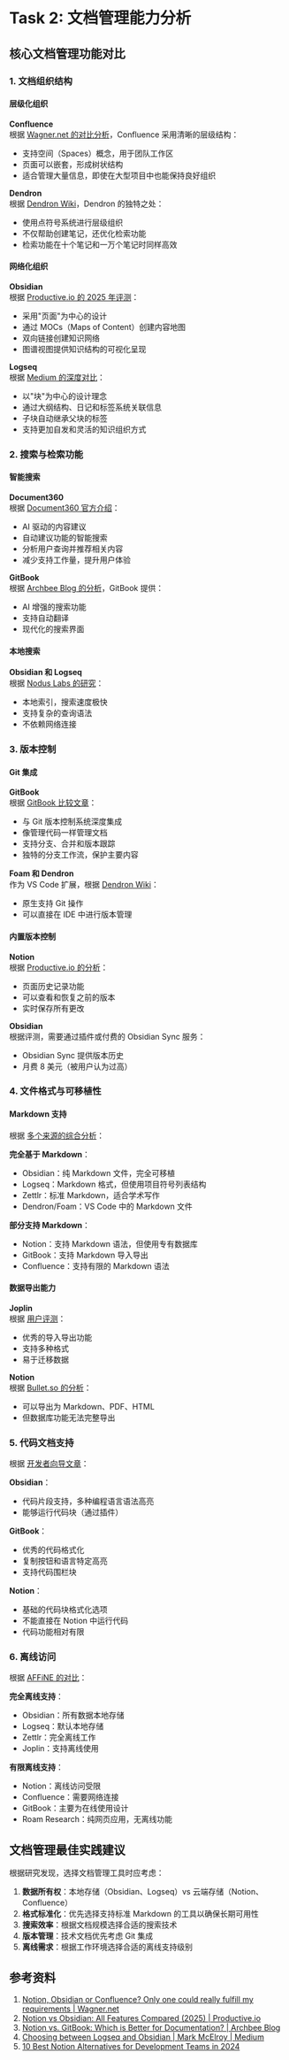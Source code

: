 # Task 2: 文档管理能力分析

## 核心文档管理功能对比

### 1. 文档组织结构

#### **层级化组织**

**Confluence**  
根据 [Wagner.net 的对比分析](https://wwagner.net/en/blog/a/notion-obsidian-or-confluence-only-one-could-really-fulfill-my-requirements)，Confluence 采用清晰的层级结构：
- 支持空间（Spaces）概念，用于团队工作区
- 页面可以嵌套，形成树状结构
- 适合管理大量信息，即使在大型项目中也能保持良好组织

**Dendron**  
根据 [Dendron Wiki](https://wiki.dendron.so/notes/b08155fe-c5c6-4d4c-a737-d500923f35ad/)，Dendron 的独特之处：
- 使用点符号系统进行层级组织
- 不仅帮助创建笔记，还优化检索功能
- 检索功能在十个笔记和一万个笔记时同样高效

#### **网络化组织**

**Obsidian**  
根据 [Productive.io 的 2025 年评测](https://productive.io/blog/notion-vs-obsidian/)：
- 采用"页面"为中心的设计
- 通过 MOCs（Maps of Content）创建内容地图
- 双向链接创建知识网络
- 图谱视图提供知识结构的可视化呈现

**Logseq**  
根据 [Medium 的深度对比](https://medium.com/@markmcelroydotcom/choosing-between-logseq-and-obsidian-1fe22c61f742)：
- 以"块"为中心的设计理念
- 通过大纲结构、日记和标签系统关联信息
- 子块自动继承父块的标签
- 支持更加自发和灵活的知识组织方式

### 2. 搜索与检索功能

#### **智能搜索**

**Document360**  
根据 [Document360 官方介绍](https://document360.com/knowledge-base-software/)：
- AI 驱动的内容建议
- 自动建议功能的智能搜索
- 分析用户查询并推荐相关内容
- 减少支持工作量，提升用户体验

**GitBook**  
根据 [Archbee Blog 的分析](https://www.archbee.com/blog/confluence-vs-gitbook)，GitBook 提供：
- AI 增强的搜索功能
- 支持自动翻译
- 现代化的搜索界面

#### **本地搜索**

**Obsidian 和 Logseq**  
根据 [Nodus Labs 的研究](https://support.noduslabs.com/hc/en-us/articles/6490899641234-Obsidian-vs-Roam-Research-vs-LogSeq-vs-RemNote)：
- 本地索引，搜索速度极快
- 支持复杂的查询语法
- 不依赖网络连接

### 3. 版本控制

#### **Git 集成**

**GitBook**  
根据 [GitBook 比较文章](https://www.archbee.com/blog/notion-vs-gitbook)：
- 与 Git 版本控制系统深度集成
- 像管理代码一样管理文档
- 支持分支、合并和版本跟踪
- 独特的分支工作流，保护主要内容

**Foam 和 Dendron**  
作为 VS Code 扩展，根据 [Dendron Wiki](https://wiki.dendron.so/notes/p5fMTi-6zOyX1TwhL6dM0/)：
- 原生支持 Git 操作
- 可以直接在 IDE 中进行版本管理

#### **内置版本控制**

**Notion**  
根据 [Productive.io 的分析](https://productive.io/blog/notion-vs-obsidian/)：
- 页面历史记录功能
- 可以查看和恢复之前的版本
- 实时保存所有更改

**Obsidian**  
根据评测，需要通过插件或付费的 Obsidian Sync 服务：
- Obsidian Sync 提供版本历史
- 月费 8 美元（被用户认为过高）

### 4. 文件格式与可移植性

#### **Markdown 支持**

根据 [多个来源的综合分析](https://www.makeuseof.com/logseq-organizes-notes-better-than-notion-and-obsidian/)：

**完全基于 Markdown**：
- Obsidian：纯 Markdown 文件，完全可移植
- Logseq：Markdown 格式，但使用项目符号列表结构
- Zettlr：标准 Markdown，适合学术写作
- Dendron/Foam：VS Code 中的 Markdown 文件

**部分支持 Markdown**：
- Notion：支持 Markdown 语法，但使用专有数据库
- GitBook：支持 Markdown 导入导出
- Confluence：支持有限的 Markdown 语法

#### **数据导出能力**

**Joplin**  
根据 [用户评测](https://www.matthewbellringer.com/are-you-taking-notes/)：
- 优秀的导入导出功能
- 支持多种格式
- 易于迁移数据

**Notion**  
根据 [Bullet.so 的分析](https://bullet.so/blog/notion-vs-obsidian-knowledge-management/)：
- 可以导出为 Markdown、PDF、HTML
- 但数据库功能无法完整导出

### 5. 代码文档支持

根据 [开发者向导文章](https://blog.getnotionembed.com/10-best-notion-alternatives-for-developers-in-2024)：

**Obsidian**：
- 代码片段支持，多种编程语言语法高亮
- 能够运行代码块（通过插件）

**GitBook**：
- 优秀的代码格式化
- 复制按钮和语言特定高亮
- 支持代码围栏块

**Notion**：
- 基础的代码块格式化选项
- 不能直接在 Notion 中运行代码
- 代码功能相对有限

### 6. 离线访问

根据 [AFFiNE 的对比](https://affine.pro/blog/obsidian-vs-notion-tips)：

**完全离线支持**：
- Obsidian：所有数据本地存储
- Logseq：默认本地存储
- Zettlr：完全离线工作
- Joplin：支持离线使用

**有限离线支持**：
- Notion：离线访问受限
- Confluence：需要网络连接
- GitBook：主要为在线使用设计
- Roam Research：纯网页应用，无离线功能

## 文档管理最佳实践建议

根据研究发现，选择文档管理工具时应考虑：

1. **数据所有权**：本地存储（Obsidian、Logseq）vs 云端存储（Notion、Confluence）
2. **格式标准化**：优先选择支持标准 Markdown 的工具以确保长期可用性
3. **搜索效率**：根据文档规模选择合适的搜索技术
4. **版本管理**：技术文档优先考虑 Git 集成
5. **离线需求**：根据工作环境选择合适的离线支持级别

## 参考资料

1. [Notion, Obsidian or Confluence? Only one could really fulfill my requirements | Wagner.net](https://wwagner.net/en/blog/a/notion-obsidian-or-confluence-only-one-could-really-fulfill-my-requirements)
2. [Notion vs Obsidian: All Features Compared (2025) | Productive.io](https://productive.io/blog/notion-vs-obsidian/)
3. [Notion vs. GitBook: Which is Better for Documentation? | Archbee Blog](https://www.archbee.com/blog/notion-vs-gitbook)
4. [Choosing between Logseq and Obsidian | Mark McElroy | Medium](https://medium.com/@markmcelroydotcom/choosing-between-logseq-and-obsidian-1fe22c61f742)
5. [10 Best Notion Alternatives for Development Teams in 2024](https://blog.getnotionembed.com/10-best-notion-alternatives-for-developers-in-2024)